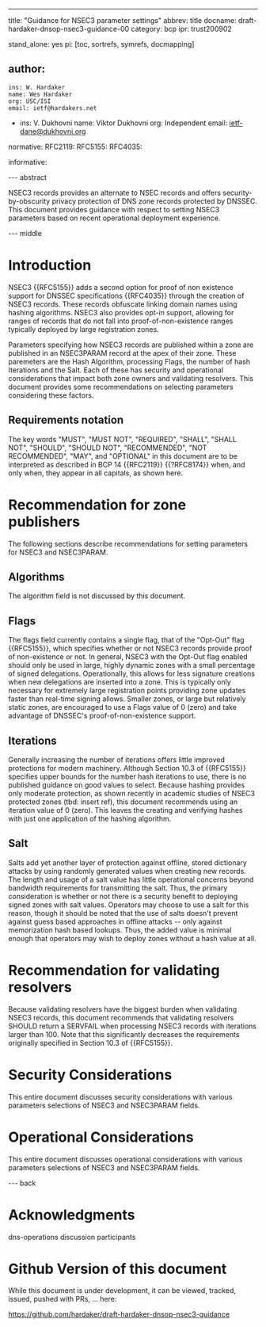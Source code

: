 ---
title: "Guidance for NSEC3 parameter settings"
abbrev: title
docname: draft-hardaker-dnsop-nsec3-guidance-00
category: bcp
ipr: trust200902

stand_alone: yes
pi: [toc, sortrefs, symrefs, docmapping]

author:
  -
    ins: W. Hardaker
    name: Wes Hardaker
    org: USC/ISI
    email: ietf@hardakers.net
  -
    ins: V. Dukhovni
    name: Viktor Dukhovni
    org: Independent
    email: ietf-dane@dukhovni.org

normative:
  RFC2119:
  RFC5155:
  RFC4035:

informative:

--- abstract

NSEC3 records provides an alternate to NSEC records and offers
security-by-obscurity privacy protection of DNS zone records protected
by DNSSEC.  This document provides guidance with respect to setting
NSEC3 parameters based on recent operational deployment experience.

--- middle

# Introduction

NSEC3 {{RFC5155}} adds a second option for proof of non existence
support for DNSSEC specifications {{RFC4035}} through the creation of
NSEC3 records.  These records obfuscate linking domain names using
hashing algorithms.  NSEC3 also provides opt-in support, allowing for
ranges of records that do not fall into proof-of-non-existence ranges
typically deployed by large registration zones.

Parameters specifying how NSEC3 records are published within a zone
are published in an NSEC3PARAM record at the apex of their zone.
These paremeters are the Hash Algorithm, processing Flags, the number
of hash Iterations and the Salt.  Each of these has security and
operational considerations that impact both zone owners and validating
resolvers.  This document provides some recommendations on selecting
parameters considering these factors.

## Requirements notation

   The key words "MUST", "MUST NOT", "REQUIRED", "SHALL", "SHALL NOT",
   "SHOULD", "SHOULD NOT", "RECOMMENDED", "NOT RECOMMENDED", "MAY",
   and "OPTIONAL" in this document are to be interpreted as described
   in BCP 14 {{RFC2119}} {{?RFC8174}} when, and only when, they appear
   in all capitals, as shown here.

# Recommendation for zone publishers

The following sections describe recommendations for setting parameters
for NSEC3 and NSEC3PARAM.

## Algorithms

The algorithm field is not discussed by this document.

## Flags

The flags field currently contains a single flag, that of the
"Opt-Out" flag {{RFC5155}}, which specifies whether or not NSEC3
records provide proof of non-existence or not.  In general, NSEC3 with
the Opt-Out flag enabled should only be used in large, highly dynamic
zones with a small percentage of signed delegations.  Operationally,
this allows for less signature creations when new delegations are
inserted into a zone.  This is typically only necessary for extremely
large registration points providing zone updates faster than
real-time signing allows.  Smaller zones, or large but relatively
static zones, are encouraged to use a Flags value of 0 (zero) and take
advantage of DNSSEC's proof-of-non-existence support.

## Iterations

Generally increasing the number of iterations offers little improved
protections for modern machinery.  Although Section 10.3 of
{{RFC5155}} specifies upper bounds for the number hash iterations to
use, there is no published guidance on good values to select.  Because
hashing provides only moderate protection, as shown recently in
academic studies of NSEC3 protected zones (tbd: insert ref), this
document recommends using an iteration value of 0 (zero).  This leaves
the creating and verifying hashes with just one application of the
hashing algorithm. 

## Salt

Salts add yet another layer of protection against offline, stored
dictionary attacks by using randomly generated values when creating
new records.  The length and usage of a salt value has little
operational concerns beyond bandwidth requirements for transmitting
the salt.  Thus, the primary consideration is whether or not there is
a security benefit to deploying signed zones with salt values.
Operators may choose to use a salt for this reason, though it should
be noted that the use of salts doesn't prevent against guess based
approaches in offline attacks -- only against memorization hash based
lookups.  Thus, the added value is minimal enough that operators may
wish to deploy zones without a hash value at all.

# Recommendation for validating resolvers

Because validating resolvers have the biggest burden when validating
NSEC3 records, this document recommends that validating resolvers
SHOULD return a SERVFAIL when processing NSEC3 records with iterations
larger than 100.  Note that this significantly decreases the
requirements originally specified in Section 10.3 of {{RFC5155}}.

# Security Considerations

This entire document discusses security considerations with various
parameters selections of NSEC3 and NSEC3PARAM fields.

# Operational Considerations

This entire document discusses operational considerations with various
parameters selections of NSEC3 and NSEC3PARAM fields.

--- back

# Acknowledgments

dns-operations discussion participants

# Github Version of this document

While this document is under development, it can be viewed, tracked,
issued, pushed with PRs, ... here:

https://github.com/hardaker/draft-hardaker-dnsop-nsec3-guidance
